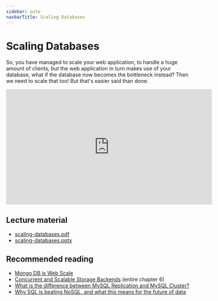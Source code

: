 ```yaml
---
sidebar: auto
navbarTitle: Scaling Databases
---
```


# Scaling Databases
So, you have managed to scale your web application, to handle a huge amount of clients, but the web application in turn makes use of your database, what if the database now becomes the bottleneck instead? Then we need to scale that too! But that's easier said than done.

<iframe width="560" height="314" src="https://www.youtube.com/embed/v2mxxOiN8ss" frameborder="0" allow="accelerometer; autoplay; encrypted-media; gyroscope; picture-in-picture" allowfullscreen></iframe>

## Lecture material
* [scaling-databases.pdf](scaling-databases.pdf)
* [scaling-databases.pptx](scaling-databases.pptx)

## Recommended reading
* [Mongo DB is Web Scale](https://www.youtube.com/watch?v=b2F-DItXtZs)
* [Concurrent and Scalable Storage Backends](http://berb.github.io/diploma-thesis/original/062_internals.html) (entire chapter 6)
* [What is the difference between MySQL Replication and MySQL Cluster?](http://www.mysqlab.net/knowledge/kb/detail/topic/cluster/id/5184)
* [Why SQL is beating NoSQL, and what this means for the future of data](https://blog.timescale.com/blog/why-sql-beating-nosql-what-this-means-for-future-of-data-time-series-database-348b777b847a/)